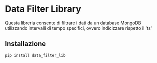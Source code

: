 # Data Filter Library

Questa libreria consente di filtrare i dati da un database MongoDB utilizzando intervalli di tempo specifici, ovvero indicizzare rispetto il 'ts'

## Installazione

```bash
pip install data_filter_lib
